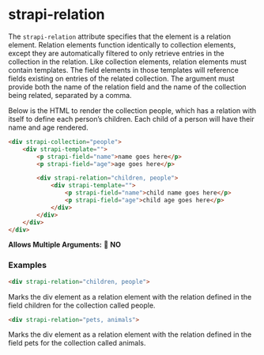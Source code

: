 # strapi-relation

The `strapi-relation` attribute specifies that the element is a relation element. Relation elements function identically to collection elements, except they are automatically filtered to only retrieve entries in the collection in the relation. Like collection elements, relation elements must contain templates. The field elements in those templates will reference fields existing on entries of the related collection. The argument must provide both the name of the relation field and the name of the collection being related, separated by a comma.

Below is the HTML to render the collection people, which has a relation with itself to define each person’s children. Each child of a person will have their name and age rendered.

```html
<div strapi-collection="people">
	<div strapi-template="">
		<p strapi-field="name">name goes here</p>
		<p strapi-field="age">age goes here</p>

		<div strapi-relation="children, people">
			<div strapi-template="">
				<p strapi-field="name">child name goes here</p>
				<p strapi-field="age">child age goes here</p>
			</div>
		</div>
	</div>
</div>
```

**Allows Multiple Arguments:** 🚫 **NO**

### Examples

```html
<div strapi-relation="children, people">
```

Marks the div element as a relation element with the relation defined in the field children for the collection called people.

```html
<div strapi-relation="pets, animals">
```

Marks the div element as a relation element with the relation defined in the field pets for the collection called animals.